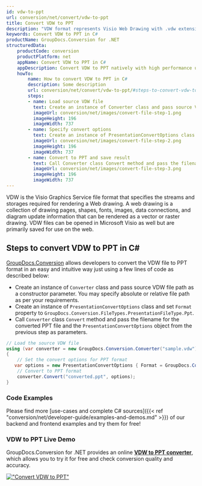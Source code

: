 ```yaml
---
id: vdw-to-ppt
url: conversion/net/convert/vdw-to-ppt
title: Convert VDW to PPT
description: "VDW format represents Visio Web Drawing with .vdw extension. Learn how to convert VDW to PPT file programmatically in C# language using GroupDocs.Conversion for .NET library."
keywords: Convert VDW to PPT in C#
productName: GroupDocs.Conversion for .NET
structuredData:
    productCode: conversion
    productPlatform: net
    appName: Convert VDW to PPT in C#
    appDescription: Convert VDW to PPT natively with high performance using C# language and server side GroupDocs.Conversion for .NET APIs, without the use of any software like Microsoft or Open Office.
    howTo:
        name: How to convert VDW to PPT in C# 
        description: Some description
        url: conversion/net/convert/vdw-to-ppt/#steps-to-convert-vdw-to-ppt-in-c
        steps:
        - name: Load source VDW file 
          text: Create an instance of Converter class and pass source VDW file path as a constructor parameter. You may specify absolute or relative file path as per your requirements. 
          imageUrl: conversion/net/images/convert-file-step-1.png
          imageHeight: 196
          imageWidth: 737
        - name: Specify convert options 
          text: Create an instance of PresentationConvertOptions class.
          imageUrl: conversion/net/images/convert-file-step-2.png
          imageHeight: 196
          imageWidth: 737
        - name: Convert to PPT and save result 
          text: Call Converter class Convert method and pass the filename for the converted HTML file and the PresentationConvertOptions object from the previous step as parameters.
          imageUrl: conversion/net/images/convert-file-step-3.png
          imageHeight: 196
          imageWidth: 737
---
```


VDW is the Visio Graphics Service file format that specifies the streams and storages required for rendering a Web drawing. A web drawing is a collection of drawing pages, shapes, fonts, images, data connections, and diagram update information that can be rendered as a vector or raster drawing. VDW files can be opened in Microsoft Visio as well but are primarily saved for use on the web.

## Steps to convert VDW to PPT in C#

[GroupDocs.Conversion](https://products.groupdocs.com/conversion/net) allows developers to convert the VDW file to PPT format in an easy and intuitive way just using a few lines of code as described below:

* Create an instance of `Converter` class and pass source VDW file path as a constructor parameter. You may specify absolute or relative file path as per your requirements. 
* Create an instance of `PresentationConvertOptions` class and set `Format` property to `GroupDocs.Conversion.FileTypes.PresentationFileType.Ppt`.
* Call `Converter` class `Convert` method and pass the filename for the converted PPT file and the `PresentationConvertOptions` object from the previous step as parameters.

```csharp
// Load the source VDW file
using (var converter = new GroupDocs.Conversion.Converter("sample.vdw"))
{
    // Set the convert options for PPT format
   var options = new PresentationConvertOptions { Format = GroupDocs.Conversion.FileTypes.PresentationFileType.Ppt };
    // Convert to PPT format
    converter.Convert("converted.ppt", options);
}
```

### Code Examples

Please find more [use-cases and complete C# sources]({{< ref "conversion/net/developer-guide/examples-and-demos.md" >}}) of our backend and frontend examples and try them for free!

### VDW to PPT Live Demo

GroupDocs.Conversion for .NET provides an online [**VDW to PPT converter**](https://products.groupdocs.app/conversion/vdw-to-ppt), which allows you to try it for free and check conversion quality and accuracy.

[!["Convert VDW to PPT"](conversion/net/images/convert-to-ppt/convert-vdw-to-ppt.png)](https://products.groupdocs.app/conversion/vdw-to-ppt)